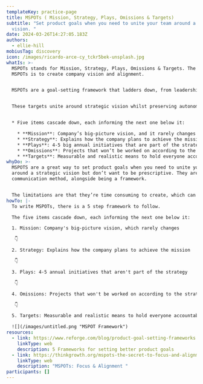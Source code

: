 ```yaml
---
templateKey: practice-page
title: MSPOTs ( Mission, Strategy, Plays, Omissions & Targets)
subtitle: "Set product goals when you need to unite your team around a strategic
  vision. "
date: 2024-03-26T14:27:05.183Z
authors:
  - ellie-hill
mobiusTag: discovery
icon: /images/ricardo-arce-cy_tckr5bek-unsplash.jpg
whatIs: >-
  MSPOTs stands for Mission, Strategy, Plays, Omissions & Targets. The aim of
  MSPOTs is to create company vision and alignment.


  MSPOTs are a goal-setting framework that ladders down, from leadership to individuals in teams. Typically, leadership teams develop MSPOTs, and then share them with functional managers in a top-down way.


  These targets unite around strategic vision whilst preserving autonomy in functional teams


  * Five items cascade down, each informing the next one below it:

    * **Mission**: Company’s big-picture vision, and it rarely changes
    * **Strategy**: Explains how the company plans to achieve the mission
    * **Plays**: 4-5 big annual initiatives that are part of the strategy
    * **Omissions**: Projects that won’t be worked on according to the strategy
    * **Targets**: Measurable and realistic means to hold everyone accountable
whyDo: >-
  MSPOTS are a great way to set product goals when you need to unite your team
  around a strategic vision but don’t want to be prescriptive. They are a great
  communication method, alongside being a framework.


  The limitations are that they’re time consuming to create, which can be challenging for leadership.
howTo: |-
  T﻿o write MSPOTs, there is a 5 step framework to follow. 

  The five items cascade down, each informing the next one below it:

  1﻿. Mission: Company's big-picture vision, which rarely changes 

   👇

  2﻿. Strategy: Explains how the company plans to achieve the mission 

   👇

  3﻿. Plays: 4-5 annual initiatives that aren't part of the strategy 

   👇

  4﻿. Omissions: Projects that won't be worked on according to the strategy 

   👇

  5﻿. Targets: Measurable and realistic means to hold everyone accountable 

  ![](/images/untitled.png "MSPOT Framework")
resources:
  - link: https://www.reforge.com/blog/product-goal-setting-frameworks
    linkType: web
    description: 5 Frameworks for setting better product goals
  - link: https://thinkgrowth.org/mspots-the-secret-to-focus-and-alignment-4a1510d9b3db
    linkType: web
    description: "MSPOTs: Focus & Alignment "
participants: []
---
```

